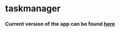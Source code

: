 # taskmanager

### Current version of the app can be found [here](https://taskmanagerrk.herokuapp.com)
